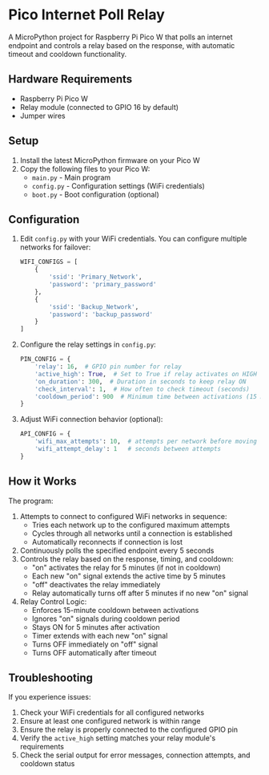 # Pico Internet Poll Relay

A MicroPython project for Raspberry Pi Pico W that polls an internet endpoint and controls a relay based on the response, with automatic timeout and cooldown functionality.

## Hardware Requirements

- Raspberry Pi Pico W
- Relay module (connected to GPIO 16 by default)
- Jumper wires

## Setup

1. Install the latest MicroPython firmware on your Pico W
2. Copy the following files to your Pico W:
   - `main.py` - Main program
   - `config.py` - Configuration settings (WiFi credentials)
   - `boot.py` - Boot configuration (optional)

## Configuration

1. Edit `config.py` with your WiFi credentials. You can configure multiple networks for failover:
   ```python
   WIFI_CONFIGS = [
       {
           'ssid': 'Primary_Network',
           'password': 'primary_password'
       },
       {
           'ssid': 'Backup_Network',
           'password': 'backup_password'
       }
   ]
   ```

2. Configure the relay settings in `config.py`:
   ```python
   PIN_CONFIG = {
       'relay': 16,  # GPIO pin number for relay
       'active_high': True,  # Set to True if relay activates on HIGH
       'on_duration': 300,  # Duration in seconds to keep relay ON
       'check_interval': 1,  # How often to check timeout (seconds)
       'cooldown_period': 900  # Minimum time between activations (15 minutes)
   }
   ```

3. Adjust WiFi connection behavior (optional):
   ```python
   API_CONFIG = {
       'wifi_max_attempts': 10,  # attempts per network before moving to next
       'wifi_attempt_delay': 1   # seconds between attempts
   }
   ```

## How it Works

The program:
1. Attempts to connect to configured WiFi networks in sequence:
   - Tries each network up to the configured maximum attempts
   - Cycles through all networks until a connection is established
   - Automatically reconnects if connection is lost
2. Continuously polls the specified endpoint every 5 seconds
3. Controls the relay based on the response, timing, and cooldown:
   - "on" activates the relay for 5 minutes (if not in cooldown)
   - Each new "on" signal extends the active time by 5 minutes
   - "off" deactivates the relay immediately
   - Relay automatically turns off after 5 minutes if no new "on" signal
4. Relay Control Logic:
   - Enforces 15-minute cooldown between activations
   - Ignores "on" signals during cooldown period
   - Stays ON for 5 minutes after activation
   - Timer extends with each new "on" signal
   - Turns OFF immediately on "off" signal
   - Turns OFF automatically after timeout

## Troubleshooting

If you experience issues:
1. Check your WiFi credentials for all configured networks
2. Ensure at least one configured network is within range
3. Ensure the relay is properly connected to the configured GPIO pin
4. Verify the `active_high` setting matches your relay module's requirements
5. Check the serial output for error messages, connection attempts, and cooldown status 